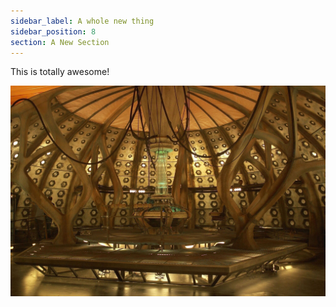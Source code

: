 ```yaml
---
sidebar_label: A whole new thing
sidebar_position: 8
section: A New Section
---
```

T﻿his is totally awesome!



![](2fy720000001000.jpeg)